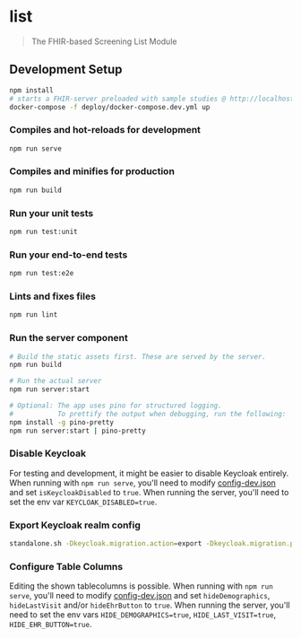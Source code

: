 # list

> The FHIR-based Screening List Module

## Development Setup

```sh
npm install
# starts a FHIR-server preloaded with sample studies @ http://localhost:8082/
docker-compose -f deploy/docker-compose.dev.yml up
```

### Compiles and hot-reloads for development

```sh
npm run serve
```

### Compiles and minifies for production

```sh
npm run build
```

### Run your unit tests

```sh
npm run test:unit
```

### Run your end-to-end tests

```sh
npm run test:e2e
```

### Lints and fixes files

```sh
npm run lint
```

### Run the server component

```sh
# Build the static assets first. These are served by the server.
npm run build

# Run the actual server
npm run server:start

# Optional: The app uses pino for structured logging.
#           To prettify the output when debugging, run the following:
npm install -g pino-pretty
npm run server:start | pino-pretty
```

### Disable Keycloak

For testing and development, it might be easier to disable Keycloak entirely. When running with `npm run serve`, you'll need to modify [config-dev.json](public/config-dev.json) and set `isKeycloakDisabled` to `true`.
When running the server, you'll need to set the env var `KEYCLOAK_DISABLED=true`.

### Export Keycloak realm config

```sh
standalone.sh -Dkeycloak.migration.action=export -Dkeycloak.migration.provider=singleFile -Dkeycloak.migration.file=/tmp/aio-export.json
```

### Configure Table Columns

Editing the shown tablecolumns is possible. When running with `npm run serve`, you'll need to modify [config-dev.json](public/config-dev.json) and set `hideDemographics`, `hideLastVisit` and/or `hideEhrButton` to `true`.
When running the server, you'll need to set the env vars `HIDE_DEMOGRAPHICS=true`, `HIDE_LAST_VISIT=true`, `HIDE_EHR_BUTTON=true`.
